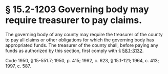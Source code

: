 # § 15.2-1203 Governing body may require treasurer to pay claims.

<p>The governing body of any county may require the treasurer of the county to pay all claims or other obligations for which the governing body has appropriated funds. The treasurer of the county shall, before paying any funds as authorized by this section, first comply with § <a href='http://law.lis.virginia.gov/vacode/58.1-3132/'>58.1-3132</a>.</p><p>Code 1950, § 15-551.7; 1950, p. 415; 1962, c. 623, § 15.1-121; 1964, c. 413; 1997, c. 587.</p>